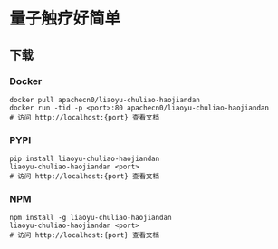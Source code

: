 # 量子触疗好简单

## 下载

### Docker

```
docker pull apachecn0/liaoyu-chuliao-haojiandan
docker run -tid -p <port>:80 apachecn0/liaoyu-chuliao-haojiandan
# 访问 http://localhost:{port} 查看文档
```

### PYPI

```
pip install liaoyu-chuliao-haojiandan
liaoyu-chuliao-haojiandan <port>
# 访问 http://localhost:{port} 查看文档
```

### NPM

```
npm install -g liaoyu-chuliao-haojiandan
liaoyu-chuliao-haojiandan <port>
# 访问 http://localhost:{port} 查看文档
```